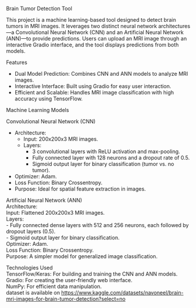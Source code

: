 Brain Tumor Detection Tool  

This project is a machine learning-based tool designed to detect brain tumors in MRI images. It leverages two distinct neural network architectures—a Convolutional Neural Network (CNN) and an Artificial Neural Network (ANN)—to provide predictions. Users can upload an MRI image through an interactive Gradio interface, and the tool displays predictions from both models.  

Features  
- Dual Model Prediction: Combines CNN and ANN models to analyze MRI images.  
- Interactive Interface: Built using Gradio for easy user interaction.  
- Efficient and Scalable: Handles MRI image classification with high accuracy using TensorFlow.  

Machine Learning Models  

Convolutional Neural Network (CNN)  
- Architecture:  
  - Input: 200x200x3 MRI images.  
  - Layers:  
    - 3 convolutional layers with ReLU activation and max-pooling.  
    - Fully connected layer with 128 neurons and a dropout rate of 0.5.  
    - Sigmoid output layer for binary classification (tumor vs. no tumor).  
- Optimizer: Adam.  
- Loss Function: Binary Crossentropy.  
- Purpose: Ideal for spatial feature extraction in images.  

Artificial Neural Network (ANN)  
Architecture:  
  Input: Flattened 200x200x3 MRI images.  
  Layers:  
    - Fully connected dense layers with 512 and 256 neurons, each followed by dropout layers (0.5).  
    - Sigmoid output layer for binary classification.  
  Optimizer: Adam.  
  Loss Function: Binary Crossentropy.  
  Purpose: A simpler model for generalized image classification.  

Technologies Used  
TensorFlow/Keras: For building and training the CNN and ANN models.  
Gradio: For creating the user-friendly web interface.  
NumPy: For efficient data manipulation.  
dataset is available on https://www.kaggle.com/datasets/navoneel/brain-mri-images-for-brain-tumor-detection?select=no

